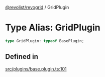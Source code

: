 [@revolist/revogrid](README.md) / GridPlugin

# Type Alias: GridPlugin

```ts
type GridPlugin: typeof BasePlugin;
```

## Defined in

[src/plugins/base.plugin.ts:101](https://github.com/revolist/revogrid/blob/20b33a0db6e2f2e1c06bc58b03fe68189a928a64/src/plugins/base.plugin.ts#L101)
